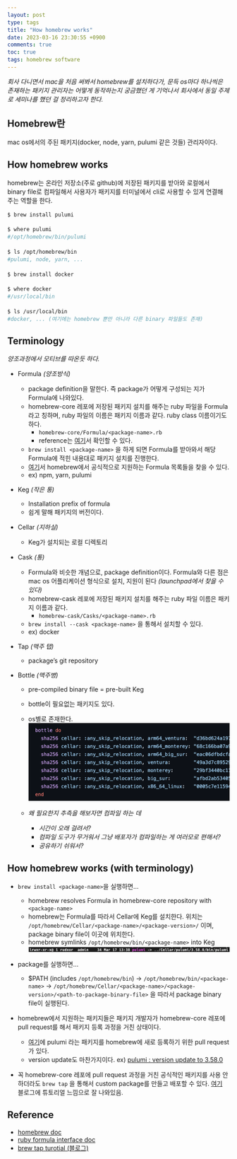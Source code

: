 ```yaml
---
layout: post
type: tags
title: "How homebrew works"
date: 2023-03-16 23:30:55 +0900
comments: true
toc: true
tags: homebrew software
---
```


_회사 다니면서 mac을 처음 써봐서 homebrew를 설치하다가, 문득 os마다 하나씩은 존재하는 패키지 관리자는 어떻게 동작하는지 궁금했던 게 기억나서 회사에서 동일 주제로 세미나를 했던 걸 정리하고자 한다._

## Homebrew란

mac os에서의 주된 패키지(docker, node, yarn, pulumi 같은 것들) 관리자이다.

## How homebrew works

homebrew는 온라인 저장소(주로 github)에 저장된 패키지를 받아와 로컬에서 binary file로 컴파일해서 사용자가 패키지를 터미널에서 cli로 사용할 수 있게 연결해 주는 역할을 한다.

```bash
$ brew install pulumi

$ where pulumi
#/opt/homebrew/bin/pulumi

$ ls /opt/homebrew/bin
#pulumi, node, yarn, ...

$ brew install docker

$ where docker
#/usr/local/bin

$ ls /usr/local/bin
#docker, ... (여기에는 homebrew 뿐만 아니라 다른 binary 파일들도 존재)
```

## Terminology

_양조과정에서 모티브를 따온듯 하다._

- Formula _(양조방식)_
  - package definition을 말한다. 즉 package가 어떻게 구성되는 지가 Formula에 나와있다.
  - homebrew-core 레포에 저장된 패키지 설치를 해주는 ruby 파일을 Formula라고 칭하며, ruby 파일의 이름은 패키지 이름과 같다. ruby class 이름이기도 하다.
    - `homebrew-core/Formula/<package-name>.rb`
    - reference는 [여기](https://rubydoc.brew.sh/Formula.html)서 확인할 수 있다.
  - `brew install <package-name>` 을 하게 되면 Formula를 받아와서 해당 Formula에 적힌 내용대로 패키지 설치를 진행한다.
  - [여기](https://formulae.brew.sh/formula/)서 homebrew에서 공식적으로 지원하는 Formula 목록들을 찾을 수 있다.
  - ex) npm, yarn, pulumi
- Keg _(작은 통)_
  - Installation prefix of formula
  - 쉽게 말해 패키지의 버전이다.
- Cellar _(지하실)_
  - Keg가 설치되는 로컬 디렉토리
- Cask _(통)_
  - Formula와 비슷한 개념으로, package definition이다. Formula와 다른 점은 mac os 어플리케이션 형식으로 설치, 지원이 된다 _(launchpad에서 찾을 수 있다)_
  - homebrew-cask 레포에 저장된 패키지 설치를 해주는 ruby 파일 이름은 패키지 이름과 같다.
    - `homebrew-cask/Casks/<package-name>.rb`
  - `brew install --cask <package-name>` 을 통해서 설치할 수 있다.
  - ex) docker
- Tap _(맥주 탭)_
  - package’s git repository
- Bottle _(맥주병)_

  - pre-compiled binary file = pre-built Keg
  - bottle이 필요없는 패키지도 있다.
  - os별로 존재한다.
    ![bottle](/assets/images/post/2023-03-16-How-homebrew-works-20230402231139.png)

  - _왜 필요한지 추측을 해보자면 컴파일 하는 데_
    - _시간이 오래 걸려서?_
    - _컴파일 도구가 무거워서 그냥 배포자가 컴파일하는 게 여러모로 편해서?_
    - _공유하기 쉬워서?_

## How homebrew works (with terminology)

- `brew install <package-name>`을 실행하면…

  - homebrew resolves Formula in homebrew-core repository with `<package-name>`
  - homebrew는 Formula를 따라서 Cellar에 Keg를 설치한다. 위치는 `/opt/homebrew/Cellar/<package-name>/<package-version>/` 이며, package binary file이 이곳에 위치한다.
  - homebrew symlinks `/opt/homebrew/bin/<package-name>` into Keg
    ![symlink](/assets/images/post/2023-03-16-How-homebrew-works-20230402231656.png)

- package를 실행하면…
  - $PATH (includes `/opt/homebrew/bin`) → `/opt/homebrew/bin/<package-name>` → `/opt/homebrew/Cellar/<package-name>/<package-version>/<path-to-package-binary-file>` 을 따라서 package binary file이 실행된다.
- homebrew에서 지원하는 패키지들은 패키지 개발자가 homebrew-core 레포에 pull request를 해서 패키지 등록 과정을 거친 상태이다.
  - [여기](https://github.com/Homebrew/homebrew-core/pull/30711)에 pulumi 라는 패키지를 homebrew에 새로 등록하기 위한 pull request가 있다.
  - version update도 마찬가지이다. ex) [pulumi : version update to 3.58.0](https://github.com/Homebrew/homebrew-core/pull/125761)
- 꼭 homebrew-core 레포에 pull request 과정을 거친 공식적인 패키지를 사용 안하더라도 `brew tap` 을 통해서 custom package를 만들고 배포할 수 있다. [여기](https://jldlaughlin.medium.com/how-does-homebrew-work-starring-rust-94ae5aa24552) 블로그에 튜토리얼 느낌으로 잘 나와있음.

## Reference

- [homebrew doc](https://docs.brew.sh/)
- [ruby formula interface doc](https://rubydoc.brew.sh/Formula.html)
- [brew tap turotial (블로그)](https://jldlaughlin.medium.com/how-does-homebrew-work-starring-rust-94ae5aa24552)
